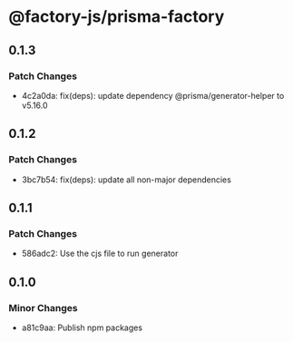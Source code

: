 # @factory-js/prisma-factory

## 0.1.3

### Patch Changes

- 4c2a0da: fix(deps): update dependency @prisma/generator-helper to v5.16.0

## 0.1.2

### Patch Changes

- 3bc7b54: fix(deps): update all non-major dependencies

## 0.1.1

### Patch Changes

- 586adc2: Use the cjs file to run generator

## 0.1.0

### Minor Changes

- a81c9aa: Publish npm packages
